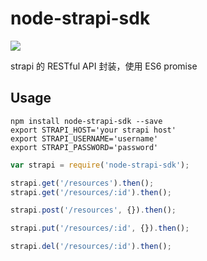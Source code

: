# node-strapi-sdk
![](https://img.shields.io/badge/node-6.4.0-yellowgreen.svg)

strapi 的 RESTful API 封装，使用 ES6 promise

## Usage

```shell
npm install node-strapi-sdk --save
export STRAPI_HOST='your strapi host'
export STRAPI_USERNAME='username'
export STRAPI_PASSWORD='password'
```

```javascript
var strapi = require('node-strapi-sdk');

strapi.get('/resources').then();
strapi.get('/resources/:id').then();

strapi.post('/resources', {}).then();

strapi.put('/resources/:id', {}).then();

strapi.del('/resources/:id').then();
```
